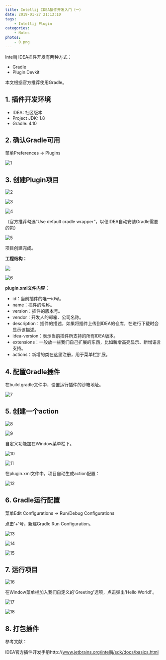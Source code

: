 ```yaml
---
title: Intellij IDEA插件开发入门（一）
date: 2019-01-27 21:13:10
tags:
    - Intellij Plugin
categories:
    - Notes
photos:
    - 0.png
---
```


Intellij IDEA插件开发有两种方式：

* Gradle
* Plugin Devkit

本文根据官方推荐使用Gradle。

## 1. 插件开发环境

* IDEA: 社区版本
* Project JDK: 1.8
* Gradle: 4.10

<!-- more -->

## 2. 确认Gradle可用

菜单Preferences -> Plugins

![1](Plugin1/1.png)

## 3. 创建Plugin项目

![2](Plugin1/2.png)

![3](Plugin1/3.png)

![4](Plugin1/4.png)

（官方推荐勾选“Use default cradle wrapper”，以便IDEA自动安装Gradle需要的包）

![5](Plugin1/5.png)

项目创建完成。

**工程结构：**

![](Plugin1/16.png)

![6](Plugin1/17.png)

**plugin.xml文件内容：**

* id：当前插件的唯一id号。
* name：插件的名称。
* version：插件的版本号。
* vendor：开发人的邮箱、公司名称。
* description：插件的描述，如果将插件上传到IDEA的仓库，在进行下载时会显示该描述。
* idea-version：表示当前插件所支持的所有IDEA版本。
* extensions：一般放一些我们自己扩展的东西，比如新增高亮显示、新增语言支持。
* actions：新增的类在这里注册，用于菜单栏扩展。

## 4. 配置Gradle插件

在build.gradle文件中，设置运行插件的沙箱地址。

![7](Plugin1/7.png)

## 5. 创建一个action

![8](Plugin1/8.png)

![9](Plugin1/9.png)

自定义功能加在Window菜单栏下。

![10](Plugin1/10.png)

![11](Plugin1/11.png)

在plugin.xml文件中，项目自动生成action配置：

![12](Plugin1/12.png)

## 6. Gradle运行配置

菜单Edit Configurations -> Run/Debug Configurations

点击'+'号，新建Gradle Run Configuration。

![13](Plugin1/18.png)



![14](Plugin1/19.png)

![15](Plugin1/13.png)

## 7. 运行项目

![16](Plugin1/20.png)

在Window菜单栏加入我们自定义的'Greeting'选项，点击弹出'Hello World!'。

![17](Plugin1/14.png)

![18](Plugin1/15.png)

## 8. 打包插件

参考文献：

IDEA官方插件开发手册http://www.jetbrains.org/intellij/sdk/docs/basics.html

